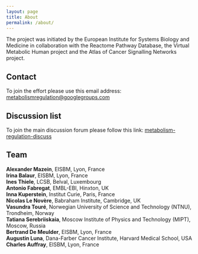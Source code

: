 ```yaml
---
layout: page
title: About
permalink: /about/
---
```


The project was initiated by the European Institute for Systems Biology and Medicine in collaboration with the Reactome Pathway Database, the Virtual Metabolic Human project and the Atlas of Cancer Signalling Networks project.

## Contact

To join the effort please use this email address:<br />
[metabolismregulation@googlegroups.com](mailto:metabolismregulation@googlegroups.com)

## Discussion list

To join the main discussion forum please follow this link: [metabolism-regulation-discuss](https://groups.google.com/forum/#!forum/metabolism-regulation-discuss)

## Team

**Alexander Mazein**, EISBM, Lyon, France  
**Irina Balaur**, EISBM, Lyon, France  
**Ines Thiele**, LCSB, Belval, Luxembourg  
**Antonio Fabregat**, EMBL-EBI, Hinxton, UK  
**Inna Kuperstein**, Institut Curie, Paris, France  
**Nicolas Le Novère**, Babraham Institute, Cambridge, UK  
**Vasundra Touré**, Norwegian University of Science and Technology (NTNU), Trondheim, Norway  
**Tatiana Serebriiskaia**, Moscow Institute of Physics and Technology (MIPT), Moscow, Russia  
**Bertrand De Meulder**, EISBM, Lyon, France  
**Augustin Luna**, Dana-Farber Cancer Institute, Harvard Medical School, USA
**Charles Auffray**, EISBM, Lyon, France  


